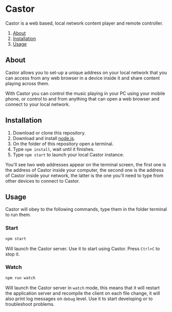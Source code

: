 # Castor
Castor is a web based, local network content player and remote controller.

1. [About](#About)
2. [Installation](#Installation)
3. [Usage](#Usage)

## About
Castor allows you to set-up a unique address on your local network that you can access from any web browser in a device inside it and share content playing across them.

With Castor you can control the music playing in your PC using your mobile phone, or control to and from anything that can open a web browser and connect to your local network.

## Installation
1. Download or clone this repository.
2. Download and install [node.js](http://nodejs.org).
3. On the folder of this repository open a terminal.
4. Type `npm install`, wait until it finishes.
5. Type `npm start` to launch your local Castor instance.

You'll see two web addresses appear on the terminal screen, the first one is the address of Castor inside your computer, the second one is the address of Castor inside your network, the latter is the one you'll need to type from other devices to connect to Castor.

## Usage
Castor will obey to the following commands, type them in the folder terminal to run them.

### Start
```bash
npm start
```
Will launch the Castor server. Use it to start using Castor. Press `Ctrl+C` to stop it.

### Watch
```bash
npm run watch
```
Will launch the Castor server in `watch` mode, this means that it will restart the application server and recompile the client on each file change, it will also print log messages on `debug` level. Use it to start developing or to troubleshoot problems.
